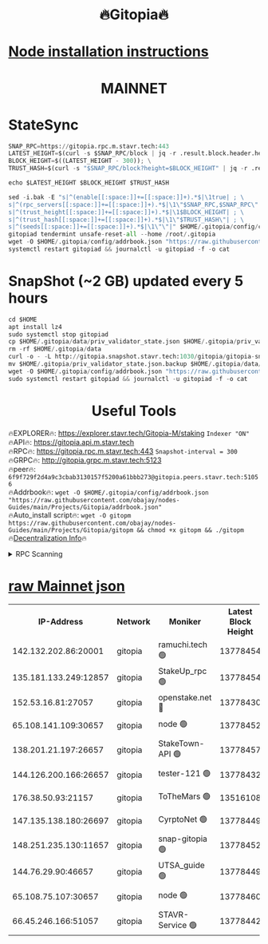 <h1 align="center"> 🔥Gitopia🔥</h1>

[Node installation instructions](https://github.com/obajay/nodes-Guides/tree/main/Projects/Gitopia)
=

<h1 align="center"> MAINNET</h1>

# StateSync
```python
SNAP_RPC=https://gitopia.rpc.m.stavr.tech:443
LATEST_HEIGHT=$(curl -s $SNAP_RPC/block | jq -r .result.block.header.height); \
BLOCK_HEIGHT=$((LATEST_HEIGHT - 300)); \
TRUST_HASH=$(curl -s "$SNAP_RPC/block?height=$BLOCK_HEIGHT" | jq -r .result.block_id.hash)

echo $LATEST_HEIGHT $BLOCK_HEIGHT $TRUST_HASH

sed -i.bak -E "s|^(enable[[:space:]]+=[[:space:]]+).*$|\1true| ; \
s|^(rpc_servers[[:space:]]+=[[:space:]]+).*$|\1\"$SNAP_RPC,$SNAP_RPC\"| ; \
s|^(trust_height[[:space:]]+=[[:space:]]+).*$|\1$BLOCK_HEIGHT| ; \
s|^(trust_hash[[:space:]]+=[[:space:]]+).*$|\1\"$TRUST_HASH\"| ; \
s|^(seeds[[:space:]]+=[[:space:]]+).*$|\1\"\"|" $HOME/.gitopia/config/config.toml
gitopiad tendermint unsafe-reset-all --home /root/.gitopia
wget -O $HOME/.gitopia/config/addrbook.json "https://raw.githubusercontent.com/obajay/nodes-Guides/main/Projects/Gitopia/addrbook.json"
systemctl restart gitopiad && journalctl -u gitopiad -f -o cat
```
# SnapShot (~2 GB) updated every 5 hours
```python
cd $HOME
apt install lz4
sudo systemctl stop gitopiad
cp $HOME/.gitopia/data/priv_validator_state.json $HOME/.gitopia/priv_validator_state.json.backup
rm -rf $HOME/.gitopia/data
curl -o - -L http://gitopia.snapshot.stavr.tech:1030/gitopia/gitopia-snap.tar.lz4 | lz4 -c -d - | tar -x -C $HOME/.gitopia --strip-components 2
mv $HOME/.gitopia/priv_validator_state.json.backup $HOME/.gitopia/data/priv_validator_state.json
wget -O $HOME/.gitopia/config/addrbook.json "https://raw.githubusercontent.com/obajay/nodes-Guides/main/Projects/Gitopia/addrbook.json"
sudo systemctl restart gitopiad && journalctl -u gitopiad -f -o cat
```
 <h1 align="center"> Useful Tools</h1>

🔥EXPLORER🔥:      https://explorer.stavr.tech/Gitopia-M/staking  `Indexer "ON"` \
🔥API🔥: 			 		 https://gitopia.api.m.stavr.tech \
🔥RPC🔥:           https://gitopia.rpc.m.stavr.tech:443              `Snapshot-interval = 300` \
🔥GRPC🔥:          http://gitopia.grpc.m.stavr.tech:5123 \
🔥peer🔥:					 `6f9f729f2d4a9c3cbab3130157f5200a61bbb273@gitopia.peers.stavr.tech:51056` \
🔥Addrbook🔥:    ```wget -O $HOME/.gitopia/config/addrbook.json "https://raw.githubusercontent.com/obajay/nodes-Guides/main/Projects/Gitopia/addrbook.json"``` \
🔥Auto_install script🔥: ```wget -O gitopm https://raw.githubusercontent.com/obajay/nodes-Guides/main/Projects/Gitopia/gitopm && chmod +x gitopm && ./gitopm``` \
🔥[Decentralization Info](https://github.com/obajay/StateSync-snapshots/tree/main/Projects/Gitopia/Decentralization)🔥

<details>
<summary>RPC Scanning</summary>

<h2 align="center"> We scan nodes in real time every 4 hours. And we provide the final result of RPC endpoints.
We cannot influence the operation of these nodes in any way. </h2>


```python
If Voting Power is higher than 0 --> then the Node is a validator of the network and may be subject to attack and be a potential threat to the chain.
```
```python
We marked such validators with a red symbol
```

</details>

[raw Mainnet json](https://rpc-check.gitopm.stavr.tech/gitopm/rpc-gitopm-result.json)
=

<table><tr><th>IP-Address</th><th>Network</th><th>Moniker</th><th>Latest Block Height</th><th>Earliest Block Height</th><th>Catching Up</th><th>Tx Index</th><th>Voting Power</th><th>Scan Time</th></tr><tr><td>142.132.202.86:20001</td><td>gitopia</td><td>ramuchi.tech 🟢</td><td>13778454</td><td>6548337</td><td>False</td><td>on</td><td>0</td><td>2024-02-13T20:50:18.113408409UTC</td></tr><tr><td>135.181.133.249:12857</td><td>gitopia</td><td>StakeUp_rpc 🟢</td><td>13778454</td><td>8010001</td><td>False</td><td>on</td><td>0</td><td>2024-02-13T20:50:18.447487544UTC</td></tr><tr><td>152.53.16.81:27057</td><td>gitopia</td><td>openstake.net 🔴</td><td>13778430</td><td>10455001</td><td>False</td><td>off</td><td>43474</td><td>2024-02-13T20:49:40.157725475UTC</td></tr><tr><td>65.108.141.109:30657</td><td>gitopia</td><td>node 🟢</td><td>13778452</td><td>12299845</td><td>False</td><td>on</td><td>0</td><td>2024-02-13T20:50:15.454851473UTC</td></tr><tr><td>138.201.21.197:26657</td><td>gitopia</td><td>StakeTown-API 🟢</td><td>13778457</td><td>12733501</td><td>False</td><td>on</td><td>0</td><td>2024-02-13T20:50:22.928652186UTC</td></tr><tr><td>144.126.200.166:26657</td><td>gitopia</td><td>tester-121 🟢</td><td>13778432</td><td>12832814</td><td>False</td><td>off</td><td>0</td><td>2024-02-13T20:49:42.507833955UTC</td></tr><tr><td>176.38.50.93:21157</td><td>gitopia</td><td>ToTheMars 🟢</td><td>13516108</td><td>12883228</td><td>False</td><td>on</td><td>0</td><td>2024-02-13T20:49:43.133276039UTC</td></tr><tr><td>147.135.138.180:26697</td><td>gitopia</td><td>CyrptoNet 🟢</td><td>13778449</td><td>12883228</td><td>False</td><td>off</td><td>0</td><td>2024-02-13T20:50:10.911718240UTC</td></tr><tr><td>148.251.235.130:11657</td><td>gitopia</td><td>snap-gitopia 🟢</td><td>13778452</td><td>12908001</td><td>False</td><td>on</td><td>0</td><td>2024-02-13T20:50:15.805809398UTC</td></tr><tr><td>144.76.29.90:46657</td><td>gitopia</td><td>UTSA_guide 🟢</td><td>13778449</td><td>13035301</td><td>False</td><td>on</td><td>0</td><td>2024-02-13T20:50:10.617702699UTC</td></tr><tr><td>65.108.75.107:30657</td><td>gitopia</td><td>node 🟢</td><td>13778460</td><td>13189502</td><td>False</td><td>on</td><td>0</td><td>2024-02-13T20:50:29.459717001UTC</td></tr><tr><td>66.45.246.166:51057</td><td>gitopia</td><td>STAVR-Service 🟢</td><td>13778442</td><td>13771001</td><td>False</td><td>on</td><td>0</td><td>2024-02-13T20:50:00.089680011UTC</td></tr></table>
